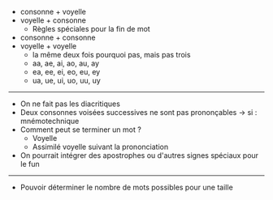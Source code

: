 * consonne + voyelle    
* voyelle + consonne
    * Règles spéciales pour la fin de mot
* consonne + consonne
* voyelle + voyelle
    * la même deux fois pourquoi pas, mais pas trois
    * aa, ae, ai, ao, au, ay
    * ea, ee, ei, eo, eu, ey
    * ua, ue, ui, uo, uu, uy  
  
  
-----------------  

    
* On ne fait pas les diacritiques
* Deux consonnes voisées successives ne sont pas prononçables -> si : mnémotechnique
* Comment peut se terminer un mot ?
    * Voyelle
    * Assimilé voyelle suivant la prononciation
* On pourrait intégrer des apostrophes ou d'autres signes spéciaux pour le fun
      
      
------------------


* Pouvoir déterminer le nombre de mots possibles pour une taille